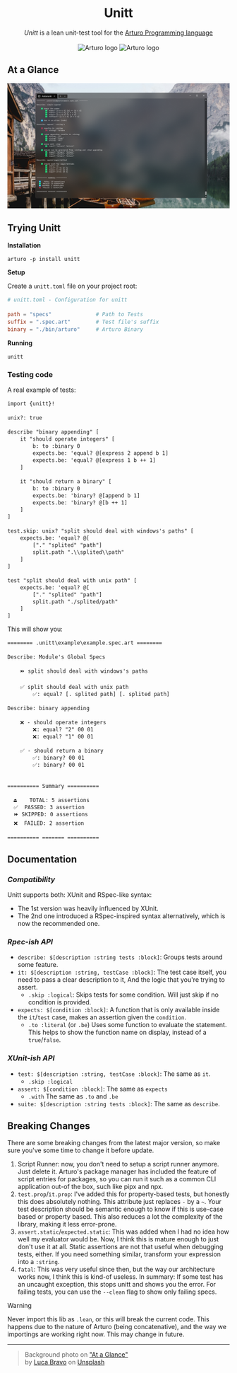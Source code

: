 <h1 align="center">
    Unitt
</h1>

<p align="center">
    <i>Unitt</i> is a lean unit-test tool for the 
    <a href="https://github.com/arturo-lang/arturo/">
        Arturo Programming language
    </a>
    <br><br>
    <img 
        alt="Arturo logo" 
        width="20" 
        src="https://github.com/arturo-lang/arturo/raw/master/docs/images/logo.png#gh-light-mode-only"
    />
    <img 
        alt="Arturo logo" 
        width="20" 
        src="https://github.com/arturo-lang/arturo/raw/master/docs/images/logo-lightgray.png#gh-dark-mode-only" 
    />
</p>

## At a Glance

<p align="center">
<img 
    alt="Running Unitt from terminal (v3)"
    width="720"
    src="./docs/running unitt - v3.png"
/>
</p>

## Trying Unitt

**Installation**

```
arturo -p install unitt
```

**Setup**

Create a `unitt.toml` file on your project root:

```toml
# unitt.toml - Configuration for unitt

path = "specs"              # Path to Tests
suffix = ".spec.art"        # Test file's suffix
binary = "./bin/arturo"     # Arturo Binary
```

**Running**

```
unitt
```

### Testing code

A real example of tests:

```art
import {unitt}!

unix?: true

describe "binary appending" [
    it "should operate integers" [
        b: to :binary 0
        expects.be: 'equal? @[express 2 append b 1]
        expects.be: 'equal? @[express 1 b ++ 1]
    ]

    it "should return a binary" [
        b: to :binary 0
        expects.be: 'binary? @[append b 1]
        expects.be: 'binary? @[b ++ 1]
    ]
]

test.skip: unix? "split should deal with windows's paths" [
    expects.be: 'equal? @[
        ["." "splited" "path"]
        split.path ".\\splited\\path"
    ]
]

test "split should deal with unix path" [
    expects.be: 'equal? @[
        ["." "splited" "path"] 
        split.path "./splited/path"
    ]
]
```

This will show you:

```
======== .unitt\example\example.spec.art ========

Describe: Module's Global Specs

    ⏩ split should deal with windows's paths

    ✅ split should deal with unix path
        ✅: equal? [. splited path] [. splited path]

Describe: binary appending

    ❌ - should operate integers
        ❌: equal? "2" 00 01
        ❌: equal? "1" 00 01

    ✅ - should return a binary
        ✅: binary? 00 01
        ✅: binary? 00 01


========== Summary ==========

  ⏏️    TOTAL: 5 assertions
  ✅  PASSED: 3 assertion
  ⏩ SKIPPED: 0 assertions
  ❌  FAILED: 2 assertion

========== ======= ==========
```

## Documentation

### *Compatibility*

Unitt supports both: XUnit and RSpec-like syntax:
* The 1st version was heavily influenced by XUnit.
* The 2nd one introduced a RSpec-inspired syntax alternatively, which is now the recommended one.

### *Rpec-ish API*

- `describe: $[description :string tests :block]`:
    Groups tests around some feature.
- `it: $[description :string, testCase :block]`:
    The test case itself, you need to pass a clear description to it,
    And the logic that you're trying to assert.
    - `.skip :logical`:
        Skips tests for some condition. 
        Will just skip if no condition is provided.
- `expects: $[condition :block]`:
    A function that is only available inside the `it`/`test` case,
    makes an assertion given the `condition`.
    - `.to :literal` (or `.be`)
        Uses some function to evaluate the statement.
        This helps to show the function name on display, 
        instead of a `true`/`false`.

### *XUnit-ish API*

- `test: $[description :string, testCase :block]`:
    The same as `it`. 
    - `.skip :logical`
- `assert: $[condition :block]`:
    The same as `expects`
    - `.with`
        The same as `.to` and `.be`
- `suite: $[description :string tests :block]`:
    The same as `describe`.


## Breaking Changes

There are some breaking changes from the latest major version, so make sure you've some time to change it before update.

1. Script Runner: now, you don't need to setup a script runner anymore. Just delete it. Arturo's package manager has included the feature of script entries for packages, so you can run it such as a common CLI application out-of the box, such like pipx and npx.
2. `test.prop`/`it.prop`: I've added this for property-based tests, but honestly this does absolutely nothing. This attribute just replaces `-` by a `~`. Your test description should be semantic enough to know if this is use-case based or property based. This also reduces a lot the complexity of the library, making it less error-prone.
3. `assert.static`/`expected.static`: This was added when I had no idea how well my evaluator would be. Now, I think this is mature enough to just don't use it at all. Static assertions are not that useful when debugging tests, either. If you need something similar, transform your expression into a `:string`.
4. `fatal`: This was very useful since then, but the way our architecture works now, I think this is kind-of useless. In summary: If some test has an uncaught exception, this stops unitt and shows you the error. For failing tests, you can use the `--clean` flag to show only failing specs.


> [!WARNING]
> Never import this lib as `.lean`, or this will break the current code.
> This happens due to the nature of Arturo (being concatenative), 
> and the way we importings are working right now.
> This may change in future.

---

> Background photo on ["At a Glance"](#at-a-glance)  
> by [Luca Bravo](https://unsplash.com/@lucabravo?utm_content=creditCopyText&utm_medium=referral&utm_source=unsplash) 
> on [Unsplash](https://unsplash.com/photos/boat-docked-near-house-VowIFDxogG4?utm_content=creditCopyText&utm_medium=referral&utm_source=unsplash)

